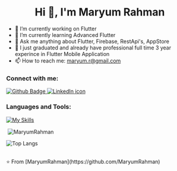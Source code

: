  <h1 align="center">Hi 👋, I'm Maryum Rahman</h1>

- 🔭 I’m currently working on Flutter
- 🌱 I’m currently learning Advanced Flutter
- 💬 Ask me anything about Flutter, Firebase, RestApi's, AppStore
- 🌱 I just graduated and already have professional full time 3 year experince in Flutter Mobile Application
- 📫 How to reach me: maryum.r@gmail.com
 



  
### Connect with me:
<div id="badges">
  <a href="https://github.com/MaryumRahman">
    <img src="https://img.shields.io/badge/Github-white?style=for-the-badge&logo=Github&logoColor=black" alt="Github Badge"/>
  </a>
  <a href="https://www.linkedin.com/in/maryum-rahman-a0486670">
  <img src="https://img.shields.io/badge/LinkedIn-0077B5?style=for-the-badge&logo=linkedin&logoColor=white" alt="LinkedIn icon">
  </a>
</div>

### Languages and Tools:
[![My Skills](https://skillicons.dev/icons?i=flutter,dart,java,firebase,github,git,postman,figma,androidstudio,githubactions,postgres,stackoverflow,xd&perline=5)](https://skillicons.dev)

<p>&nbsp;<img align="center" src="https://github-readme-stats.vercel.app/api?username=MaryumRahman&show_icons=true&locale=en&theme=dark" alt="MaryumRahman" /></p>

![Top Langs](https://github-readme-stats.vercel.app/api/top-langs/?username=MaryumRahman&theme=dark)


<br>
⭐️ From [MaryumRahman](https://github.com/MaryumRahman)
